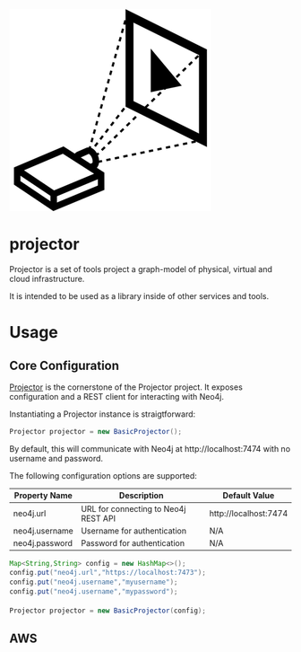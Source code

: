 ![Projector](https://raw.githubusercontent.com/LendingClub/projector/master/.assets/noun_7987_sm.png) 

# projector

Projector is a set of tools project a graph-model of physical, virtual and cloud infrastructure.

It is intended to be used as a library inside of other services and tools.



# Usage

## Core Configuration

[Projector](https://github.com/LendingClub/projector/blob/master/projector-core/src/main/java/org/lendingclub/projector/core/Projector.java) is the cornerstone of the
Projector project.  It exposes configuration and a REST client for interacting with Neo4j.

Instantiating a Projector instance is straigtforward:

```java
Projector projector = new BasicProjector();
```

By default, this will communicate with Neo4j at http://localhost:7474 with no username and password.

The following configuration options are supported:

| Property Name | Description | Default Value |
|---------------|-------------|---------------|
| neo4j.url     |  URL for connecting to Neo4j REST API | http://localhost:7474 |
| neo4j.username|  Username for authentication | N/A |
| neo4j.password|  Password for authentication | N/A |

```java
Map<String,String> config = new HashMap<>();
config.put("neo4j.url","https://localhost:7473");
config.put("neo4j.username","myusername");
config.put("neo4j.username","mypassword");

Projector projector = new BasicProjector(config);
```


## AWS


